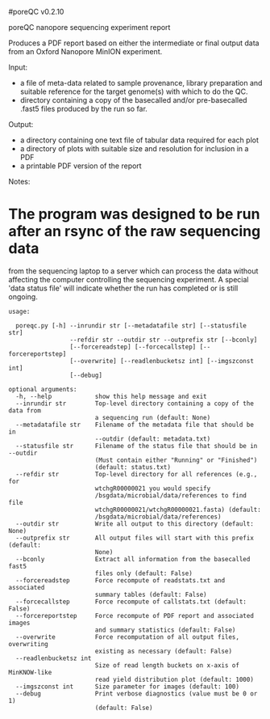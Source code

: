 #poreQC v0.2.10

poreQC nanopore sequencing experiment report

Produces a PDF report based on either the intermediate or final output
data from an Oxford Nanopore MinION experiment.

Input:
* a file of meta-data related to sample provenance, library preparation and
  suitable reference for the target genome(s) with which to do the QC.
* directory containing a copy of the basecalled and/or pre-basecalled .fast5 files
  produced by the run so far.

Output:
* a directory containing one text file of tabular data required for each plot
* a directory of plots with suitable size and resolution for inclusion in a PDF
* a printable PDF version of the report

Notes:
# The program was designed to be run after an rsync of the raw sequencing data
   from the sequencing laptop to a server which can process the data without
   affecting the computer controlling the sequencing experiment. A special
   'data status file' will indicate whether the run has completed or is still ongoing.

```
usage:

  poreqc.py [-h] --inrundir str [--metadatafile str] [--statusfile str]
                 --refdir str --outdir str --outprefix str [--bconly]
                 [--forcereadstep] [--forcecallstep] [--forcereportstep]
                 [--overwrite] [--readlenbucketsz int] [--imgszconst int]
                 [--debug]

optional arguments:
  -h, --help            show this help message and exit
  --inrundir str        Top-level directory containing a copy of the data from
                        a sequencing run (default: None)
  --metadatafile str    Filename of the metadata file that should be in
                        --outdir (default: metadata.txt)
  --statusfile str      Filename of the status file that should be in --outdir
                        (Must contain either "Running" or "Finished")
                        (default: status.txt)
  --refdir str          Top-level directory for all references (e.g., for
                        wtchgR00000021 you would specify
                        /bsgdata/microbial/data/references to find file
                        wtchgR00000021/wtchgR00000021.fasta) (default:
                        /bsgdata/microbial/data/references)
  --outdir str          Write all output to this directory (default: None)
  --outprefix str       All output files will start with this prefix (default:
                        None)
  --bconly              Extract all information from the basecalled fast5
                        files only (default: False)
  --forcereadstep       Force recompute of readstats.txt and associated
                        summary tables (default: False)
  --forcecallstep       Force recompute of callstats.txt (default: False)
  --forcereportstep     Force recompute of PDF report and associated images
                        and summary statistics (default: False)
  --overwrite           Force recomputation of all output files, overwriting
                        existing as necessary (default: False)
  --readlenbucketsz int
                        Size of read length buckets on x-axis of MinKNOW-like
                        read yield distribution plot (default: 1000)
  --imgszconst int      Size parameter for images (default: 100)
  --debug               Print verbose diagnostics (value must be 0 or 1)
                        (default: False)
```
